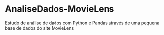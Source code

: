 # AnaliseDados-MovieLens
Estudo de análise de dados com Python e Pandas através de uma pequena base de dados do site MovieLens
